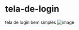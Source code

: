 # tela-de-login
tela de login bem simples 
![image](https://user-images.githubusercontent.com/126910353/222812517-741775fe-3571-47d4-9fb0-2662347055ce.png)
